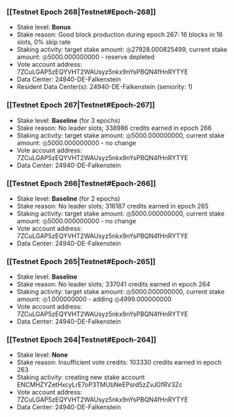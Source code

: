 ### [[Testnet Epoch 268|Testnet#Epoch-268]]
* Stake level: **Bonus**
* Stake reason: Good block production during epoch 267: 16 blocks in 16 slots, 0% skip rate
* Staking activity: target stake amount: ◎27928.000825499, current stake amount: ◎5000.000000000 - reserve depleted
* Vote account address: 7ZCuLGAP5zEQYVHT2WAUsyz5nkx9nYsPBQN4fHnRYTYE
* Data Center: 24940-DE-Falkenstein
* Resident Data Center(s): 24940-DE-Falkenstein (seniority: 1)
### [[Testnet Epoch 267|Testnet#Epoch-267]]
* Stake level: **Baseline** (for 3 epochs)
* Stake reason: No leader slots; 338986 credits earned in epoch 266
* Staking activity: target stake amount: ◎5000.000000000, current stake amount: ◎5000.000000000 - no change
* Vote account address: 7ZCuLGAP5zEQYVHT2WAUsyz5nkx9nYsPBQN4fHnRYTYE
* Data Center: 24940-DE-Falkenstein
### [[Testnet Epoch 266|Testnet#Epoch-266]]
* Stake level: **Baseline** (for 2 epochs)
* Stake reason: No leader slots; 316187 credits earned in epoch 265
* Staking activity: target stake amount: ◎5000.000000000, current stake amount: ◎5000.000000000 - no change
* Vote account address: 7ZCuLGAP5zEQYVHT2WAUsyz5nkx9nYsPBQN4fHnRYTYE
* Data Center: 24940-DE-Falkenstein
### [[Testnet Epoch 265|Testnet#Epoch-265]]
* Stake level: **Baseline**
* Stake reason: No leader slots; 337041 credits earned in epoch 264
* Staking activity: target stake amount: ◎5000.000000000, current stake amount: ◎1.000000000 - adding ◎4999.000000000
* Vote account address: 7ZCuLGAP5zEQYVHT2WAUsyz5nkx9nYsPBQN4fHnRYTYE
* Data Center: 24940-DE-Falkenstein
### [[Testnet Epoch 264|Testnet#Epoch-264]]
* Stake level: **None**
* Stake reason: Insufficient vote credits: 103330 credits earned in epoch 263
* Staking activity: creating new stake account ENCMHZYZetHxcyLrE7oP3TMUbNeEPsrd5zZvJGfRV3Zc
* Vote account address: 7ZCuLGAP5zEQYVHT2WAUsyz5nkx9nYsPBQN4fHnRYTYE
* Data Center: 24940-DE-Falkenstein